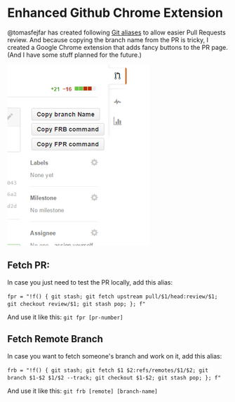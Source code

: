 Enhanced Github Chrome Extension
================================

@tomasfejfar has created following [Git aliases](https://git.wiki.kernel.org/index.php/Aliases#Introduction)
to allow easier Pull Requests review. And because copying the branch name from the PR is tricky, I created 
a Google Chrome extension that adds fancy buttons to the PR page. (And I have some stuff planned for the future.)

![Enhanced Github Chrome Extension](preview.png)

Fetch PR:
--------
In case you just need to test the PR locally, add this alias:

`fpr = "!f() { git stash; git fetch upstream pull/$1/head:review/$1; git checkout review/$1; git stash pop; }; f"`

And use it like this: `git fpr [pr-number]`


Fetch Remote Branch
--------------------
In case you want to fetch someone's branch and work on it, add this alias:

`frb = "!f() { git stash; git fetch $1 $2:refs/remotes/$1/$2; git branch $1-$2 $1/$2 --track; git checkout $1-$2; git stash pop; }; f"`

And use it like this: `git frb [remote] [branch-name]`
